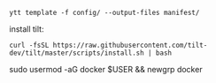 ```shell
ytt template -f config/ --output-files manifest/

```

install tilt:
```shell
curl -fsSL https://raw.githubusercontent.com/tilt-dev/tilt/master/scripts/install.sh | bash
```

sudo usermod -aG docker $USER && newgrp docker